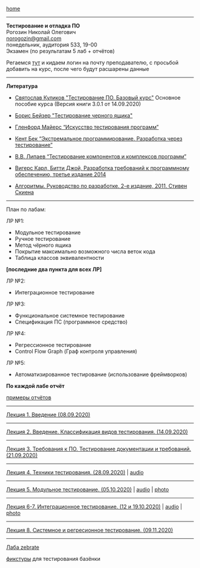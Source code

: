 [home](https://github.com/dKosarevsky/iu7/blob/master/2020_2021_5sem.md)
____________________________________
**Тестирование и отладка ПО** \
Рогозин Николай Олегович \
norogozin@gmail.com \
понедельник, аудитория 533, 19-00 \
Экзамен (по результатам 5 лаб + отчëтов)

Регаемся [тут](https://networking-labs.ru) и кидаем логин на почту преподавателю, с просьбой добавить на курс, после чего будут расшарены данные
____________________________________
**Литература**

* [Святослав Куликов "Тестирование ПО. Базовый курс"](https://drive.google.com/file/d/1aKEbSjcMXy64Bn7ERSTtMbNW9aSHts5_/view?usp=sharing) Основное пособие курса (Версия книги 3.0.1 от 14.09.2020)

* [Борис Бейзер "Тестирование черного ящика"](https://t.me/progbook/529)

* [Гленфорд Майерс “Искусство тестирования программ”](https://t.me/progbook/530)

* [Кент Бек “Экстремальное программирование. Разработка через тестирование”](https://t.me/progbook/353)
 
* [В.В. Липаев “Тестирование компонентов и комплексов программ”](https://www.ispras.ru/lipaev/books/Testing%20of%20components%20and%20systems%20software.pdf)

* [Вигерс Карл, Битти Джой, Разработка требований к программному обеспечению, третье издание 2014](https://drive.google.com/file/d/1QVz6f5MwM5To7lOfjPlos7Upp7nR9XMV/view?usp=sharing)

* [Алгоритмы. Руководство по разработке. 2-е издание, 2011. Стивен Скиена](https://drive.google.com/file/d/1QST3NybDwrrV8dHIY74cFzKfPts0CQhZ/view?usp=sharing)

____________________________________
План по лабам:

ЛР №1:
* Модульное тестирование
* Ручное тестирование
* Метод чёрного ящика
* Покрытие максимально возможного числа веток кода
* Таблица классов эквивалентности

**[последние два пункта для всех ЛР]**

ЛР №2:
* Интеграционное тестирование

ЛР №3:
* Функциональное системное тестирование
* Спецификация ПС (программное средство)

ЛР №4:
* Регрессионное тестирование
* Control Flow Graph (Граф контроля управления)

ЛР №5:
* Автоматизированное тестирование (использование фреймворков)

**По каждой лабе отчёт**

[примеры отчëтов](https://drive.google.com/folderview?id=18i40trnqhWeI-9_d8qQIuGmInX7iKd5f)

____________________________________

[Лекция 1. Введение (08.09.2020)](https://drive.google.com/file/d/1-pMKyrxKTTLofEffDx6PoXvwXECZby1N/view?usp=sharing)
____________________________________

[Лекция 2. Введение. Классификация видов тестирования. (14.09.2020)](https://drive.google.com/file/d/18cLNMmhsQ6fCxbWoreu_CZy_KO60Xkic/view?usp=sharing)
____________________________________

[Лекция 3. Требования к ПО. Тестирование документации и требований. (21.09.2020)](https://drive.google.com/file/d/1wBldO40Rh1e-V9BR2McLtSgB0CyTGoXM/view?usp=sharing)
____________________________________

[Лекция 4. Техники тестирования. (28.09.2020)](https://drive.google.com/file/d/1D-DFHT82Loa6cJSzy17EYUoU_OtYZeq8/view?usp=sharing) | [audio](https://drive.google.com/drive/folders/1RekFZfeuajk7gNvyHAR6rSigM033o1qF?usp=sharing)
____________________________________

[Лекция 5. Модульное тестирование. (05.10.2020)](https://drive.google.com/file/d/1kTVlcA73TDJHM9Mh8FuaTrRQTVJCFoup/view?usp=sharing) | [audio](https://drive.google.com/drive/folders/11ngSoIteME78-oTaD_ujpYJGJrsAkkXO?usp=sharing) | [photo](https://drive.google.com/drive/folders/1lgU7g5CspAllpdu2v8-ri8Jfz7_R7Tvm?usp=sharing)
____________________________________

[Лекция 6-7. Интеграционное тестирование. (12 и 19.10.2020)](https://drive.google.com/file/d/1JcfzPhxwmwWCKy_kqri9eKNWoiLCPC6S/view?usp=sharing) | [audio](https://drive.google.com/file/d/1zN698MQXnfbvJbO1cop7Yh9jX0DNHl7o/view?usp=sharing) | [photo](https://drive.google.com/file/d/1iSft5A-ang56okmeDQAYuqVUdq5S5S_M/view?usp=sharing)
____________________________________

[Лекция 8. Системное и регресионное тестирование. (09.11.2020)](https://drive.google.com/file/d/10G80kY88QkTejT4VC7u5YaY8u0xZ3peP/view?usp=sharing)
____________________________________


[Лаба zebrate](https://github.com/dKosarevsky/zebrate)

[фикстуры](https://github.com/ClearcodeHQ/pytest-postgresql) для тестирования базёнки

